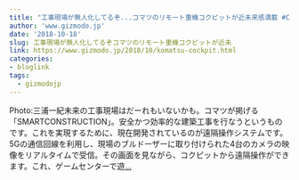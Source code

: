 ```yaml
---
title: "工事現場が無人化してるぞ...コマツのリモート重機コクピットが近未来感満載 #CEATEC2018"
author: 'www.gizmodo.jp'
date: '2018-10-18'
slug: 工事現場が無人化してるぞコマツのリモート重機コクピットが近未
link: https://www.gizmodo.jp/2018/10/komatsu-cockpit.html
categories:
- bloglink
tags:
  - gizmodojp
---
```


Photo:三浦一紀未来の工事現場はだーれもいないかも。コマツが掲げる「SMARTCONSTRUCTION」。安全かつ効率的な建築工事を行なうというものです。これを実現するために、現在開発されているのが遠隔操作システムです。5Gの通信回線を利用し、現場のブルドーザーに取り付けられた4台のカメラの映像をリアルタイムで受信。その画面を見ながら、コクピットから遠隔操作ができます。これ、ゲームセンターで遊[... <i class="fas fa-external-link-alt"></i>](https://www.gizmodo.jp/2018/10/komatsu-cockpit.html)

